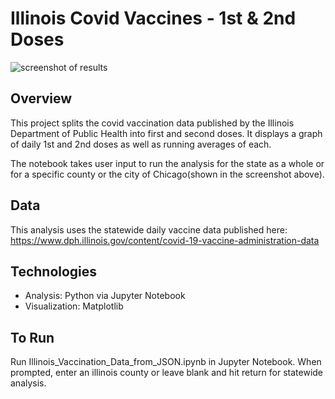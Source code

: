 # Illinois Covid Vaccines - 1st & 2nd Doses

![screenshot of results](https://user-images.githubusercontent.com/74382969/116957112-a6c79b00-ac5c-11eb-8d65-26a69db9f6a1.png)

## Overview

This project splits the covid vaccination data published by the Illinois Department of Public Health into first and second doses. It displays a graph of daily 1st and 2nd doses as well as running averages of each.

The notebook takes user input to run the analysis for the state as a whole or for a specific county or the city of Chicago(shown in the screenshot above).

## Data

This analysis uses the statewide daily vaccine data published here: https://www.dph.illinois.gov/content/covid-19-vaccine-administration-data

## Technologies

* Analysis: Python via Jupyter Notebook
* Visualization: Matplotlib

## To Run

Run Illinois_Vaccination_Data_from_JSON.ipynb in Jupyter Notebook. When prompted, enter an illinois county or leave blank and hit return for statewide analysis.
